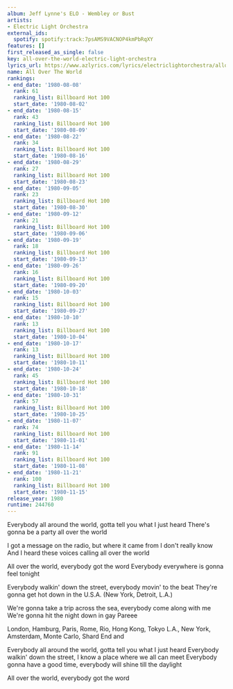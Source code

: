 ```yaml
---
album: Jeff Lynne's ELO - Wembley or Bust
artists:
- Electric Light Orchestra
external_ids:
  spotify: spotify:track:7psAMS9VACNOP4kmPbRqXY
features: []
first_released_as_single: false
key: all-over-the-world-electric-light-orchestra
lyrics_url: https://www.azlyrics.com/lyrics/electriclightorchestra/allovertheworld.html
name: All Over The World
rankings:
- end_date: '1980-08-08'
  rank: 61
  ranking_list: Billboard Hot 100
  start_date: '1980-08-02'
- end_date: '1980-08-15'
  rank: 43
  ranking_list: Billboard Hot 100
  start_date: '1980-08-09'
- end_date: '1980-08-22'
  rank: 34
  ranking_list: Billboard Hot 100
  start_date: '1980-08-16'
- end_date: '1980-08-29'
  rank: 27
  ranking_list: Billboard Hot 100
  start_date: '1980-08-23'
- end_date: '1980-09-05'
  rank: 23
  ranking_list: Billboard Hot 100
  start_date: '1980-08-30'
- end_date: '1980-09-12'
  rank: 21
  ranking_list: Billboard Hot 100
  start_date: '1980-09-06'
- end_date: '1980-09-19'
  rank: 18
  ranking_list: Billboard Hot 100
  start_date: '1980-09-13'
- end_date: '1980-09-26'
  rank: 16
  ranking_list: Billboard Hot 100
  start_date: '1980-09-20'
- end_date: '1980-10-03'
  rank: 15
  ranking_list: Billboard Hot 100
  start_date: '1980-09-27'
- end_date: '1980-10-10'
  rank: 13
  ranking_list: Billboard Hot 100
  start_date: '1980-10-04'
- end_date: '1980-10-17'
  rank: 13
  ranking_list: Billboard Hot 100
  start_date: '1980-10-11'
- end_date: '1980-10-24'
  rank: 45
  ranking_list: Billboard Hot 100
  start_date: '1980-10-18'
- end_date: '1980-10-31'
  rank: 57
  ranking_list: Billboard Hot 100
  start_date: '1980-10-25'
- end_date: '1980-11-07'
  rank: 74
  ranking_list: Billboard Hot 100
  start_date: '1980-11-01'
- end_date: '1980-11-14'
  rank: 91
  ranking_list: Billboard Hot 100
  start_date: '1980-11-08'
- end_date: '1980-11-21'
  rank: 100
  ranking_list: Billboard Hot 100
  start_date: '1980-11-15'
release_year: 1980
runtime: 244760
---
```

Everybody all around the world, gotta tell you what I just heard
There's gonna be a party all over the world

I got a message on the radio, but where it came from I don't really know
And I heard these voices calling all over the world


All over the world, everybody got the word
Everybody everywhere is gonna feel tonight

Everybody walkin' down the street, everybody movin' to the beat
They're gonna get hot down in the U.S.A. (New York, Detroit, L.A.)

We're gonna take a trip across the sea, everybody come along with me
We're gonna hit the night down in gay Pareee

London, Hamburg, Paris, Rome, Rio, Hong Kong, Tokyo
L.A., New York, Amsterdam, Monte Carlo, Shard End and



Everybody all around the world, gotta tell you what I just heard
Everybody walkin' down the street, I know a place where we all can meet
Everybody gonna have a good time, everybody will shine till the daylight



All over the world, everybody got the word

